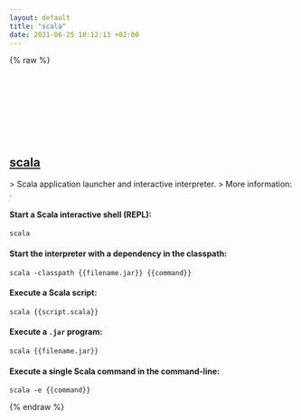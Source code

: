 ```yaml
---
layout: default
title: "scala"
date: 2021-06-25 18:12:13 +02:00
---
```

{% raw %}
<h2 id="scala">
  <a href="/en/common/scala.html">scala</a> <a href="#scala"><svg class="icon">
    <use href="/assets/images/unicode_sprite.svg#link" />
  </svg></a>
</h2>
> Scala application launcher and interactive interpreter.
> More information: <https://scala-lang.org>.

#### Start a Scala interactive shell (REPL):
```shell
scala
```
#### Start the interpreter with a dependency in the classpath:
```shell
scala -classpath {{filename.jar}} {{command}}
```
#### Execute a Scala script:
```shell
scala {{script.scala}}
```
#### Execute a `.jar` program:
```shell
scala {{filename.jar}}
```
#### Execute a single Scala command in the command-line:
```shell
scala -e {{command}}
```
{% endraw %}